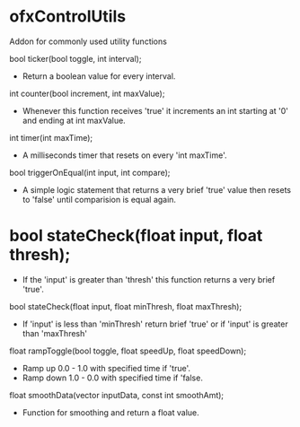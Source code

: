 # ofxControlUtils
Addon for commonly used utility functions

bool ticker(bool toggle, int interval);

- Return a boolean value for every interval.

int counter(bool increment, int maxValue);

- Whenever this function receives 'true' it increments an int starting at '0' and ending at int maxValue.

int timer(int maxTime); 

- A milliseconds timer that resets on every 'int maxTime'.

bool triggerOnEqual(int input, int compare);

- A simple logic statement that returns a very brief 'true' value then resets to 'false' until comparision is equal again.
 
# bool stateCheck(float input, float thresh);

- If the 'input' is greater than 'thresh' this function returns a very brief 'true'.

bool stateCheck(float input, float minThresh, float maxThresh);

- If 'input' is less than 'minThresh' return brief 'true' or if 'input' is greater than 'maxThresh'

float rampToggle(bool toggle, float speedUp, float speedDown);

- Ramp up 0.0 - 1.0 with specified time if 'true'.
- Ramp down 1.0 - 0.0 with specified time if 'false.

float smoothData(vector<float> inputData, const int smoothAmt);

- Function for smoothing and return a float value.
